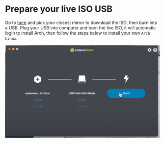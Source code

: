 # Prepare your live ISO USB

Go to [here](https://www.archlinux.org/download/) and pick your closest mirror to download the ISO, then burn into a USB.
Plug your USB into computer and boot the live ISO, it will automatic login to install Arch, then follow the steps below to 
install your own `Arch Linux`.

![flash-live-iso-to-usb.png](./images/flash-live-iso-to-usb.png)
